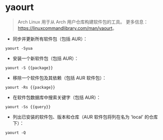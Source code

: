 # yaourt

> Arch Linux 用于从 Arch 用户仓库构建软件包的工具。
> 更多信息：<https://linuxcommandlibrary.com/man/yaourt>。

- 同步并更新所有软件包（包括 AUR）：

`yaourt -Syua`

- 安装一个新软件包（包括 AUR）：

`yaourt -S {{package}}`

- 移除一个软件包及其依赖（包括 AUR 软件包）：

`yaourt -Rs {{package}}`

- 在软件包数据库中搜索关键字（包括 AUR）：

`yaourt -Ss {{query}}`

- 列出已安装的软件包、版本和仓库（AUR 软件包将列在名为 'local' 的仓库下）：

`yaourt -Q`